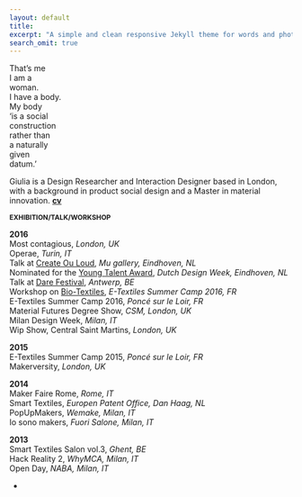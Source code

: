 ```yaml
---
layout: default
title: 
excerpt: "A simple and clean responsive Jekyll theme for words and photos."
search_omit: true
---
```

That’s me  
I am a  
woman.  
I have a body.  
My body  
‘is a social  
construction  
rather than  
a naturally  
given  
datum.’  



Giulia is a Design Researcher and Interaction Designer based in London, with a background in product social design and a Master in material innovation. **[cv](http://issuu.com/giuliatomasello4/docs/cv_giulia_tomasello)**  



**<span style="font-size:0.85em;">EXHIBITION/TALK/WORKSHOP</span>**

**2016**  
Most contagious, *London, UK*  
Operae, *Turin, IT*  
Talk at [Create Ou Loud](http://www.facebook.com/events/1602425956732689/), *Mu gallery, Eindhoven, NL*  
Nominated for the [Young Talent Award](http://www.manifestations.nl/index.php/category/young-talent/?lang=en), *Dutch Design Week, Eindhoven, NL*  
Talk at [Dare Festival](http://darefest16.sched.org/speaker/giulia_tomasello.1v2dimwn), *Antwerp, BE*  
Workshop on [Bio-Textiles](http://etextile-summercamp.org/2016/bio-textiles/), *E-Textiles Summer Camp 2016, FR*  
E-Textiles Summer Camp 2016, *Poncé sur le Loir, FR*  
Material Futures Degree Show, *CSM, London, UK*  
Milan Design Week, *Milan, IT*  
Wip Show, Central Saint Martins, *London, UK*  

**2015**  
E-Textiles Summer Camp 2015, *Poncé sur le Loir, FR*  
Makerversity, *London, UK*  

**2014**  
Maker Faire Rome, *Rome, IT*  
Smart Textiles, *Europen Patent Office, Dan Haag, NL*  
PopUpMakers, *Wemake, Milan, IT*  
Io sono makers, *Fuori Salone, Milan, IT*  

**2013**  
Smart Textiles Salon vol.3, *Ghent, BE*  
Hack Reality 2, *WhyMCA, Milan, IT*  
Open Day, *NABA, Milan, IT*  

-



